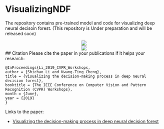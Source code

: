 # VisualizingNDF
The repository contains pre-trained model and code for visualizing deep neural decisoin forest.
(This repository is Under preparation and will be released soon)

<div align="center">
    <img src=".images/mnist_results.pdf">
</div>
<div align="center">
    <img src=".images/cifar10_results.pdf">
</div>
## Citation
Please cite the paper in your publications if it helps your research:

    @InProceedings{Li_2019_CVPR_Workshops,
    author = {Shichao Li and Kwang-Ting Cheng},
    title = {Visualizing the decision-making process in deep neural decision forest},
    booktitle = {The IEEE Conference on Computer Vision and Pattern Recognition (CVPR) Workshops},
    month = {June},
    year = {2019}
    } 
    
Links to the paper:

- [Visualizing the decision-making process in deep neural decision forest](https://arxiv.org/abs/1904.09201)
